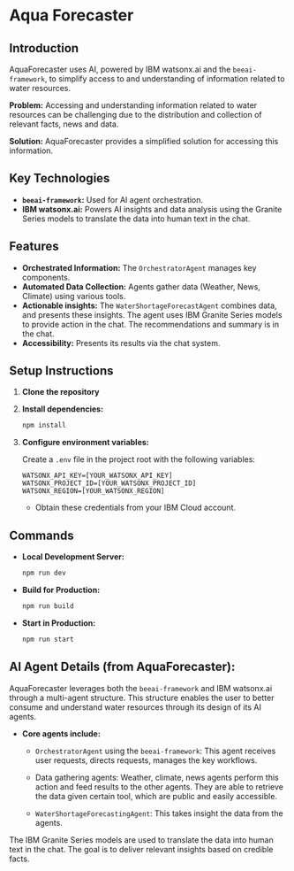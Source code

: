# Aqua Forecaster

## Introduction

AquaForecaster uses AI, powered by IBM watsonx.ai and the `beeai-framework`, to simplify access to and understanding of information related to water resources.

**Problem:** Accessing and understanding information related to water resources can be challenging due to the distribution and collection of relevant facts, news and data.

**Solution:** AquaForecaster provides a simplified solution for accessing this information.

## Key Technologies

*   **`beeai-framework`:** Used for AI agent orchestration.
*   **IBM watsonx.ai:** Powers AI insights and data analysis using the Granite Series models to translate the data into human text in the chat.

## Features

*   **Orchestrated Information:** The `OrchestratorAgent` manages key components.
*   **Automated Data Collection:** Agents gather data (Weather, News, Climate) using various tools.
*   **Actionable insights:** The `WaterShortageForecastAgent` combines data, and presents these insights. The agent uses IBM Granite Series models to provide action in the chat. The recommendations and summary is in the chat.
*   **Accessibility:** Presents its results via the chat system.

## Setup Instructions

1.  **Clone the repository**

2.  **Install dependencies:**

    ```bash
    npm install
    ```

3.  **Configure environment variables:**

    Create a `.env` file in the project root with the following variables:

    ```
    WATSONX_API_KEY=[YOUR_WATSONX_API_KEY]
    WATSONX_PROJECT_ID=[YOUR_WATSONX_PROJECT_ID]
    WATSONX_REGION=[YOUR_WATSONX_REGION]
    ```

    *   Obtain these credentials from your IBM Cloud account.


## Commands

*   **Local Development Server:**

    ```bash
    npm run dev
    ```

*   **Build for Production:**

    ```bash
    npm run build
    ```

*   **Start in Production:**

    ```bash
    npm run start
    ```

## AI Agent Details (from AquaForecaster):

AquaForecaster leverages both the `beeai-framework` and IBM watsonx.ai through a multi-agent structure. This structure enables the user to better consume and understand water resources through its design of its AI agents.

*   **Core agents include:**
    *   `OrchestratorAgent` using the `beeai-framework`: This agent receives user requests, directs requests, manages the key workflows.

    *   Data gathering agents: Weather, climate, news agents perform this action and feed results to the other agents. They are able to retrieve the data given certain tool, which are public and easily accessible.

    *   `WaterShortageForecastingAgent`: This takes insight the data from the agents.

The IBM Granite Series models are used to translate the data into human text in the chat.
The goal is to deliver relevant insights based on credible facts.
